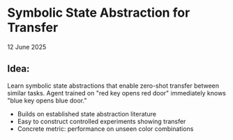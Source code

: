 # Symbolic State Abstraction for Transfer

12 June 2025

## Idea:

Learn symbolic state abstractions that enable zero-shot transfer between similar tasks. Agent trained on "red key opens red door" immediately knows "blue key opens blue door."

* Builds on established state abstraction literature
* Easy to construct controlled experiments showing transfer
* Concrete metric: performance on unseen color combinations